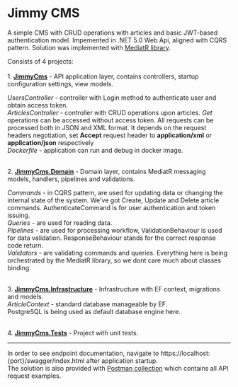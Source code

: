 # Jimmy CMS

A simple CMS with CRUD operations with articles and basic JWT-based authentication model.
Impemented in .NET 5.0 Web Api, aligned with CQRS pattern. Solution was implemented with [MediatR library](https://github.com/jbogard/MediatR "MediatR library").

Consists of 4 projects: <br />
<br /> 1. **[JimmyCms](https://github.com/sklite/Jimm/tree/main/JimmyCms/JimmyCms "JimmyCms")** - API application layer, contains controllers, startup configuration settings, view models.

*UsersController* - controller with Login method to authenticate user and obtain access token.
<br /> *ArticlesController* - controller with CRUD operations upon articles. *Get* operations can be accessed without access token.
All requests can be processed both in JSON and XML format. It depends on the request headers negotiation, set **Accept** request header  to **application/xml** or **application/json** respectively
<br />*Dockerfile* - application can run and debug in docker image.

<br /> 2. **[JimmyCms.Domain](https://github.com/sklite/Jimm/tree/main/JimmyCms/JimmyCms.Domain "JimmyCms.Domain")** - Domain layer, contains MediatR messaging models, handlers, pipelines and validations.

*Commands* - in CQRS pattern, are used for updating data or changing the internal state of the system. We've got Create, Update and Delete article commands. AuthenticateCommand is for user authentication and token issuing.
<br />*Queries* - are used for reading data.
<br />*Pipelines*  - are used for processing workflow, ValidationBehaviour is used for data validation. ResponseBehaviour stands for the correct response code return.
<br />*Validators*  - are validating commands and queries.
Everything here is being orchestrated by the MediatR library, so we dont care much about classes binding.

<br /> 3. **[JimmyCms.Infrastructure](https://github.com/sklite/Jimm/tree/main/JimmyCms/JimmyCms.Infrastructure "JimmyCms.Infrastructure")** - Infrastructure with EF context, migrations and models.
<br />*ArticleContext* - standard database manageable by EF. 
<br />PostgreSQL is being used as default database engine here. 

<br /> 4. **[JimmyCms.Tests](https://github.com/sklite/Jimm/tree/main/JimmyCms/JimmyCms.Tests "JimmyCms.Tests")** - Project with unit tests.

------------
In order to see endpoint documentation, navigate to https://localhost:{port}/swagger/index.html after application startup.
<br /> The solution is also provided with [Postman collection](https://github.com/sklite/Jimm/blob/main/Postman/Articles.postman_collection.json "Postman collection") which contains all API request examples.


